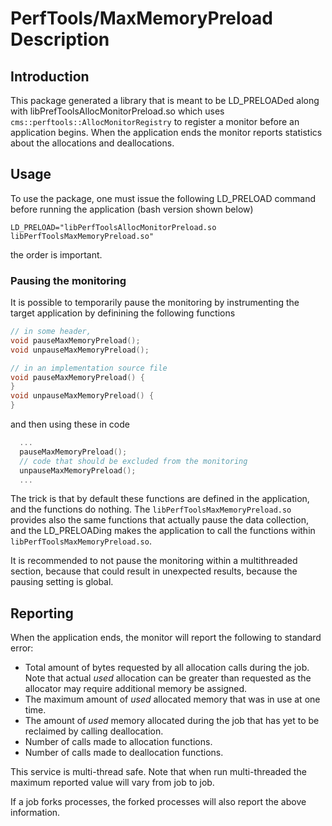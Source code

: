 # PerfTools/MaxMemoryPreload Description

## Introduction

This package generated a library that is meant to be LD_PRELOADed along with libPrefToolsAllocMonitorPreload.so which
uses `cms::perftools::AllocMonitorRegistry` to register a monitor before an application begins. When the application
ends the monitor reports statistics about the allocations and deallocations.

## Usage

To use the package, one must issue the following LD_PRELOAD command before running the application (bash version
shown below)
```
LD_PRELOAD="libPerfToolsAllocMonitorPreload.so libPerfToolsMaxMemoryPreload.so"
```

the order is important.

### Pausing the monitoring

It is possible to temporarily pause the monitoring by instrumenting the target application by definining the following functions
```cpp
// in some header,
void pauseMaxMemoryPreload();
void unpauseMaxMemoryPreload();

// in an implementation source file
void pauseMaxMemoryPreload() {
}
void unpauseMaxMemoryPreload() {
}
```
and then using these in code
```cpp
  ...
  pauseMaxMemoryPreload();
  // code that should be excluded from the monitoring
  unpauseMaxMemoryPreload();
  ...
```

The trick is that by default these functions are defined in the application, and the functions do nothing. The `libPerfToolsMaxMemoryPreload.so` provides also the same functions that actually pause the data collection, and the LD_PRELOADing makes the application to call the functions within `libPerfToolsMaxMemoryPreload.so`.

It is recommended to not pause the monitoring within a multithreaded section, because that could result in unexpected results, because the pausing setting is global.

## Reporting
When the application ends, the monitor will report the following to standard error:

- Total amount of bytes requested by all allocation calls during the job. Note that actual _used_ allocation can be greater than requested as the allocator may require additional memory be assigned.
- The maximum amount of _used_ allocated memory that was in use at one time.
- The amount of _used_ memory allocated during the job that has yet to be reclaimed by calling deallocation.
- Number of calls made to allocation functions.
- Number of calls made to deallocation functions.

This service is multi-thread safe. Note that when run multi-threaded the maximum reported value will vary from job to job.

If a job forks processes, the forked processes will also report the above information.
